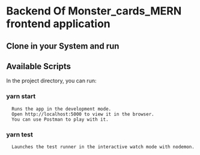 # Backend Of Monster_cards_MERN frontend application

 
## Clone in your System and run

## Available Scripts

   In the project directory, you can run:

  ### yarn start
      Runs the app in the development mode.
      Open http://localhost:5000 to view it in the browser.
      You can use Postman to play with it.

 ### yarn test
      Launches the test runner in the interactive watch mode with nodemon.
     
 
 

